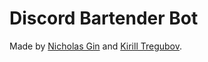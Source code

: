 # Discord Bartender Bot

Made by [Nicholas Gin](https://github.com/NicholasGin) and [Kirill Tregubov](https://github.com/KirillTregubov).